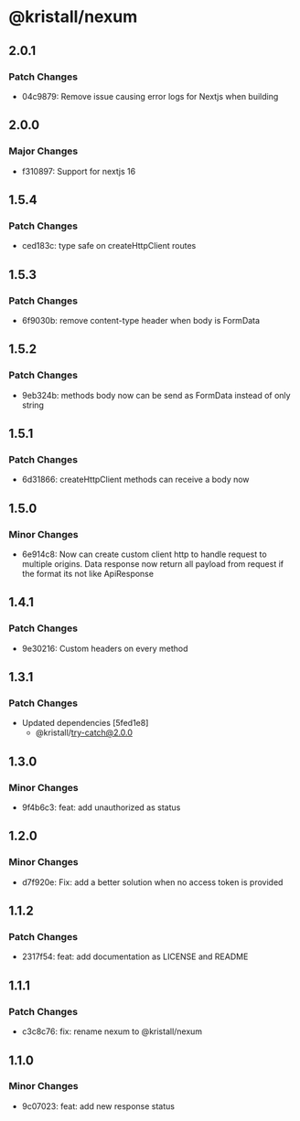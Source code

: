 # @kristall/nexum

## 2.0.1

### Patch Changes

- 04c9879: Remove issue causing error logs for Nextjs when building

## 2.0.0

### Major Changes

- f310897: Support for nextjs 16

## 1.5.4

### Patch Changes

- ced183c: type safe on createHttpClient routes

## 1.5.3

### Patch Changes

- 6f9030b: remove content-type header when body is FormData

## 1.5.2

### Patch Changes

- 9eb324b: methods body now can be send as FormData instead of only string

## 1.5.1

### Patch Changes

- 6d31866: createHttpClient methods can receive a body now

## 1.5.0

### Minor Changes

- 6e914c8: Now can create custom client http to handle request to multiple origins. Data response now return all payload from request if the format its not like ApiResponse

## 1.4.1

### Patch Changes

- 9e30216: Custom headers on every method

## 1.3.1

### Patch Changes

- Updated dependencies [5fed1e8]
  - @kristall/try-catch@2.0.0

## 1.3.0

### Minor Changes

- 9f4b6c3: feat: add unauthorized as status

## 1.2.0

### Minor Changes

- d7f920e: Fix: add a better solution when no access token is provided

## 1.1.2

### Patch Changes

- 2317f54: feat: add documentation as LICENSE and README

## 1.1.1

### Patch Changes

- c3c8c76: fix: rename nexum to @kristall/nexum

## 1.1.0

### Minor Changes

- 9c07023: feat: add new response status
